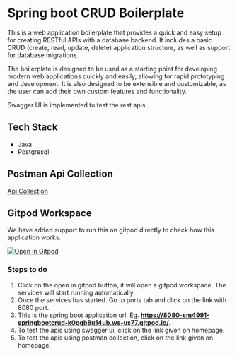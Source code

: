 # Spring boot CRUD Boilerplate
This is a web application boilerplate that provides a quick and easy setup for creating RESTful APIs with a database backend. It includes a basic CRUD (create, read, update, delete) application structure, as well as support for database migrations. 

The boilerplate is designed to be used as a starting point for developing modern web applications quickly and easily, allowing for rapid prototyping and development. It is also designed to be extensible and customizable, as the user can add their own custom features and functionality.

Swagger UI is implemented to test the rest apis.

## Tech Stack
* Java
* Postgresql

## Postman Api Collection 
[Api Collection](https://documenter.getpostman.com/view/24715336/2s8Yt1sV6s)

## Gitpod Workspace
We have added support to run this on gitpod directly to check how this application works.

[![Open in Gitpod](https://gitpod.io/button/open-in-gitpod.svg)](https://gitpod.io/#https://github.com/SM4991/springboot-crud/blob/master/install.gitpod.sh)

### Steps to do
1. Click on the open in gitpod button, it will open a gitpod workspace. The services will start running automatically.
2. Once the services has started. Go to ports tab and click on the link with 8080 port.
3. This is the spring boot application url. Eg. **https://8080-sm4991-springbootcrud-k0gqb8u14ub.ws-us77.gitpod.io/**.
4. To test the apis using swagger ui, click on the link given on homepage.
5. To test the apis using postman collection, click on the link given on homepage.
